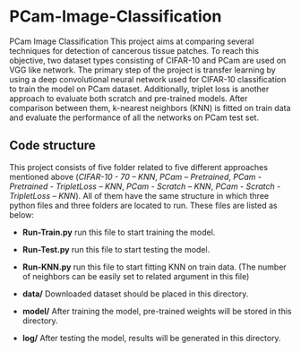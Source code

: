 # PCam-Image-Classification

PCam Image Classification
This project aims at comparing several techniques for detection of cancerous tissue patches. To reach this objective, two dataset types consisting of CIFAR-10 and PCam are used on VGG like network.  The primary step of the project is transfer learning by using a deep convolutional neural network used for CIFAR-10 classification to train the model on PCam dataset. Additionally, triplet loss is another approach to evaluate both scratch and pre-trained models.  After comparison between them, k-nearest neighbors (KNN) is fitted on train data and evaluate the performance of all the networks on PCam test set.

## Code structure
This project consists of five folder related to five different approaches mentioned above (*CIFAR-10 - 70 – KNN*, *PCam – Pretrained*, *PCam - Pretrained - TripletLoss – KNN*, *PCam - Scratch – KNN*, *PCam - Scratch - TripletLoss – KNN*). All of them have the same structure in which three python files and three folders are located to run. These files are listed as below: 

* **Run-Train.py** run this file to start training the model.

* **Run-Test.py** run this file to start testing the model.

* **Run-KNN.py** run this file to start fitting KNN on train data. (The number of neighbors can be easily set to related argument in this file)

* **data/** Downloaded dataset should be placed in this directory.

* **model/** After training the model, pre-trained weights will be stored in this directory. 

* **log/** After testing the model, results will be generated in this directory. 


